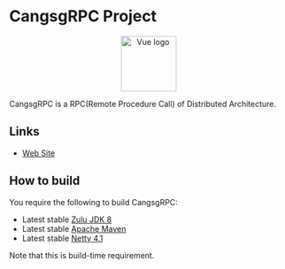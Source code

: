 # CangsgRPC Project

<p align="center"><img width="100" src="https://raw.githubusercontent.com/KeithWang2019/CangsgRPC/dev/64.ico" alt="Vue logo"></p>

CangsgRPC is a RPC(Remote Procedure Call) of Distributed Architecture.

## Links

* [Web Site](https://github.com/KeithWang2019/CangsgRPC)

## How to build

You require the following to build CangsgRPC:

* Latest stable [Zulu JDK 8](https://www.azul.com/downloads/zulu-community/)
* Latest stable [Apache Maven](http://maven.apache.org/)
* Latest stable [Netty 4.1](https://netty.io/downloads.html)

Note that this is build-time requirement. 
